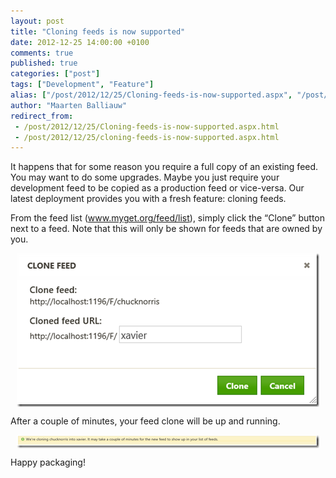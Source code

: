 ```yaml
---
layout: post
title: "Cloning feeds is now supported"
date: 2012-12-25 14:00:00 +0100
comments: true
published: true
categories: ["post"]
tags: ["Development", "Feature"]
alias: ["/post/2012/12/25/Cloning-feeds-is-now-supported.aspx", "/post/2012/12/25/cloning-feeds-is-now-supported.aspx"]
author: "Maarten Balliauw"
redirect_from:
 - /post/2012/12/25/Cloning-feeds-is-now-supported.aspx.html
 - /post/2012/12/25/cloning-feeds-is-now-supported.aspx.html
---
```


<p>It happens that for some reason you require a full copy of an existing feed. You may want to do some upgrades. Maybe you just require your development feed to be copied as a production feed or vice-versa. Our latest deployment provides you with a fresh feature: cloning feeds.</p>
<p>From the feed list (<a href="http://www.myget.org/feed/list">www.myget.org/feed/list</a>), simply click the &ldquo;Clone&rdquo; button next to a feed. Note that this will only be shown for feeds that are owned by you.</p>
<p><a href="/images/image_24.png"><img style="background-image: none; float: none; padding-top: 0px; padding-left: 0px; margin: 5px auto; display: block; padding-right: 0px; border-width: 0px;" title="image" src="/images/image_thumb_22.png" alt="image" width="484" height="246" border="0" /></a></p>
<p>After a couple of minutes, your feed clone will be up and running.</p>
<p><a href="/images/image_25.png"><img style="background-image: none; float: none; padding-top: 0px; padding-left: 0px; margin: 5px auto; display: block; padding-right: 0px; border-width: 0px;" title="image" src="/images/image_thumb_23.png" alt="image" width="484" height="21" border="0" /></a></p>
<p>Happy packaging!</p>



